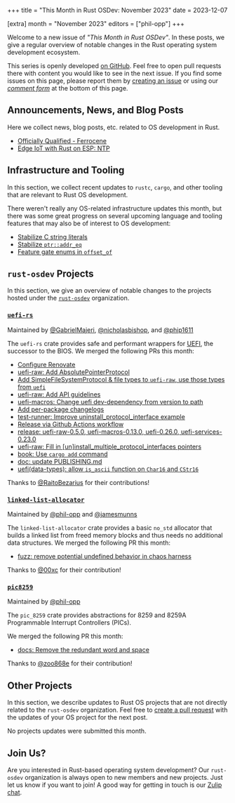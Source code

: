 +++
title = "This Month in Rust OSDev: November 2023"
date = 2023-12-07

[extra]
month = "November 2023"
editors = ["phil-opp"]
+++

Welcome to a new issue of _"This Month in Rust OSDev"_. In these posts, we give a regular overview of notable changes in the Rust operating system development ecosystem.

<!-- more -->

This series is openly developed [on GitHub](https://github.com/rust-osdev/homepage/). Feel free to open pull requests there with content you would like to see in the next issue. If you find some issues on this page, please report them by [creating an issue](https://github.com/rust-osdev/homepage/issues/new) or using our <a href="#comment-form">_comment form_</a> at the bottom of this page.

<!--
    This is a draft for the upcoming "This Month in Rust OSDev (November 2023)" post.
    Feel free to create pull requests against the `next` branch to add your
    content here.
    Please take a look at the past posts on https://rust-osdev.com/ to see the
    general structure of these posts.
-->

## Announcements, News, and Blog Posts

Here we collect news, blog posts, etc. related to OS development in Rust.

- [Officially Qualified - Ferrocene](https://ferrous-systems.com/blog/officially-qualified-ferrocene/)
- [Edge IoT with Rust on ESP: NTP](https://apollolabsblog.hashnode.dev/edge-iot-with-rust-on-esp-ntp)

<!--
Please follow this template:

- [Title](https://example.com)
  - (optional) Some additional context
-->


## Infrastructure and Tooling

In this section, we collect recent updates to `rustc`, `cargo`, and other tooling that are relevant to Rust OS development.

There weren't really any OS-related infrastructure updates this month, but there was some great progress on several upcoming language and tooling features that may also be of interest to OS development:

- [Stabilize C string literals](https://github.com/rust-lang/rust/pull/117472)
- [Stabilize `ptr::addr_eq`](https://github.com/rust-lang/rust/pull/117968)
- [Feature gate enums in `offset_of`](https://github.com/rust-lang/rust/pull/117537)

<!--
    Please use the following template:

- [Title](https://example.com)
  - (optional) Some additional context
-->

## `rust-osdev` Projects

In this section, we give an overview of notable changes to the projects hosted under the [`rust-osdev`](https://github.com/rust-osdev/about) organization.

<!--
    Please use the following template:

    ### [`repo_name`](https://github.com/rust-osdev/repo_name)
    <span class="maintainers">Maintained by [@maintainer_1](https://github.com/maintainer_1)</span>

    The `repo_name` crate ...<<short introduction>>...

    We merged the following changes this month:
    <<changelog, either in list or text form>>
-->

### [`uefi-rs`](https://github.com/rust-osdev/uefi-rs)

<span class="maintainers">Maintained by [@GabrielMajeri](https://github.com/GabrielMajeri), [@nicholasbishop](https://github.com/nicholasbishop), and [@phip1611](https://github.com/phip1611)</span>

The `uefi-rs` crate provides safe and performant wrappers for [UEFI](https://en.wikipedia.org/wiki/Unified_Extensible_Firmware_Interface), the successor to the BIOS. We merged the following PRs this month:

- [Configure Renovate](https://github.com/rust-osdev/uefi-rs/pull/986)
- [uefi-raw: Add AbsolutePointerProtocol](https://github.com/rust-osdev/uefi-rs/pull/990)
- [Add SimpleFileSystemProtocol & file types to `uefi-raw`, use those types from `uefi`](https://github.com/rust-osdev/uefi-rs/pull/991)
- [uefi-raw: Add API guidelines](https://github.com/rust-osdev/uefi-rs/pull/992)
- [uefi-macros: Change uefi dev-dependency from version to path](https://github.com/rust-osdev/uefi-rs/pull/998)
- [Add per-package changelogs](https://github.com/rust-osdev/uefi-rs/pull/997)
- [test-runner: Improve uninstall_protocol_interface example](https://github.com/rust-osdev/uefi-rs/pull/931)
- [Release via Github Actions workflow](https://github.com/rust-osdev/uefi-rs/pull/999)
- [release: uefi-raw-0.5.0, uefi-macros-0.13.0, uefi-0.26.0, uefi-services-0.23.0](https://github.com/rust-osdev/uefi-rs/pull/1001)
- [uefi-raw: Fill in [un]install_multiple_protocol_interfaces pointers](https://github.com/rust-osdev/uefi-rs/pull/1000)
- [book: Use `cargo add` command](https://github.com/rust-osdev/uefi-rs/pull/1002)
- [doc: update PUBLISHING.md](https://github.com/rust-osdev/uefi-rs/pull/959)
- [uefi(data-types): allow `is_ascii` function on `Char16` and `CStr16`](https://github.com/rust-osdev/uefi-rs/pull/1008)

<!---
- [chore(deps): update crate-ci/typos action to v1.16.22](https://github.com/rust-osdev/uefi-rs/pull/988)
- [chore(deps): lock file maintenance](https://github.com/rust-osdev/uefi-rs/pull/989)
- [chore(deps): lock file maintenance](https://github.com/rust-osdev/uefi-rs/pull/993)
- [chore(deps): update crate-ci/typos action to v1.16.23](https://github.com/rust-osdev/uefi-rs/pull/1005)
- [chore(deps): lock file maintenance](https://github.com/rust-osdev/uefi-rs/pull/1006)
- [chore(deps): lock file maintenance](https://github.com/rust-osdev/uefi-rs/pull/1010)
- [nix: update rust-toolchain in shell](https://github.com/rust-osdev/uefi-rs/pull/1007)
- [chore(deps): lock file maintenance](https://github.com/rust-osdev/uefi-rs/pull/1012)
- [fix(deps): update rust crate itertools to 0.12.0](https://github.com/rust-osdev/uefi-rs/pull/1009)
--->

Thanks to [@RaitoBezarius](https://github.com/RaitoBezarius) for their contributions!


### [`linked-list-allocator`](https://github.com/rust-osdev/linked-list-allocator)

<span class="maintainers">Maintained by [@phil-opp](https://github.com/phil-opp) and [@jamesmunns](https://github.com/jamesmunns)</span>

The `linked-list-allocator` crate provides a basic `no_std` allocator that builds a linked list from freed memory blocks and thus needs no additional data structures. We merged the following PR this month:

- [fuzz: remove potential undefined behavior in chaos harness](https://github.com/rust-osdev/linked-list-allocator/pull/80)

Thanks to [@00xc](https://github.com/00xc) for their contribution!


### [`pic8259`](https://github.com/rust-osdev/pic8259)
<span class="maintainers">Maintained by [@phil-opp](https://github.com/phil-opp)</span>

The `pic_8259` crate provides abstractions for 8259 and 8259A Programmable Interrupt Controllers (PICs).

We merged the following PR this month:

- [docs: Remove the redundant word and space](https://github.com/rust-osdev/pic8259/pull/5)

Thanks to [@zoo868e](https://github.com/zoo868e) for their contribution!

## Other Projects

In this section, we describe updates to Rust OS projects that are not directly related to the `rust-osdev` organization. Feel free to [create a pull request](https://github.com/rust-osdev/homepage/pulls) with the updates of your OS project for the next post.

<span class="gray">No projects updates were submitted this month.</span>

<!--
    Please use the following template:

    ### [`owner_name/repo_name`](https://github.com/rust-osdev/owner_name/repo_name)
    <span class="maintainers">(Section written by [@your_github_name](https://github.com/your_github_name))</span>

    ...<<your project updates>>...
-->



## Join Us?

Are you interested in Rust-based operating system development? Our `rust-osdev` organization is always open to new members and new projects. Just let us know if you want to join! A good way for getting in touch is our [Zulip chat](https://rust-osdev.zulipchat.com).
